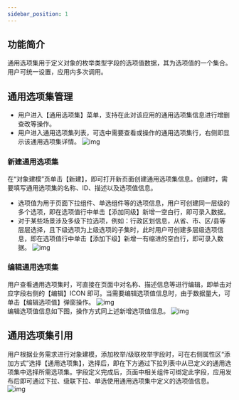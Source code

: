 ```yaml
---
sidebar_position: 1
---
```


## 功能简介
通用选项集用于定义对象的枚举类型字段的选项值数据，其为选项值的一个集合。用户可统一设置，应用内多次调用。

## 通用选项集管理
- 用户进入【通用选项集】菜单，支持在此对该应用的通用选项集信息进行增删查改等操作。
- 用户进入通用选项集列表，可选中需要查看或操作的通用选项集行，右侧即显示该通用选项集详情。
![img](https://main.qcloudimg.com/raw/d17d6d9dd438e8575ae0d89ed8effe72.png)        

### 新建通用选项集
在“对象建模”页单击【新建】，即可打开新页面创建通用选项集信息。创建时，需要填写通用选项集的名称、ID、描述以及选项值信息。
- 选项值为用于页面下拉组件、单选组件等的选项信息，用户可创建同一层级的多个选项，即在选项值行中单击【添加同级】新增一空白行，即可录入数据。
- 对于某些场景涉及多级下拉选项，例如：行政区划信息，从省、市、区/县等层层选择，且下级选项为上级选项的子集时，此时用户可创建多层级选项信息，即在选项值行中单击【添加下级】新增一有缩进的空白行，即可录入数据。
![img](https://main.qcloudimg.com/raw/03bd07ae0d994b9ac8ebd8bf76499166.png)        

### 编辑通用选项集
用户查看通用选项集时，可直接在页面中对名称、描述信息等进行编辑，即单击对应字段右侧的【编辑】ICON 即可。当需要编辑选项值信息时，由于数据量大，可单击【编辑选项值】弹窗操作。
![img](https://main.qcloudimg.com/raw/df47f60be359d3bf22858b8fd42b0629.png)        
编辑选项值信息如下图，操作方式同上述新增选项值信息。
![img](https://main.qcloudimg.com/raw/ca8e41b593a867ec62f365f573457660.png)        

## 通用选项集引用
用户根据业务需求进行对象建模，添加枚举/级联枚举字段时，可在右侧属性区“添加方式”选择【通用选项集】，选择后，即在下方通过下拉列表中从已定义的通用选项集中选择所需选项集。字段定义完成后，页面中相关组件可绑定此字段，应用发布后即可通过下拉、级联下拉、单选使用通用选项集中定义的选项值信息。
![img](https://main.qcloudimg.com/raw/2f64ab051aa8e25450771b0f2c4c0a8e.png)        
